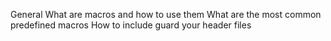 General
What are macros and how to use them
What are the most common predefined macros
How to include guard your header files
